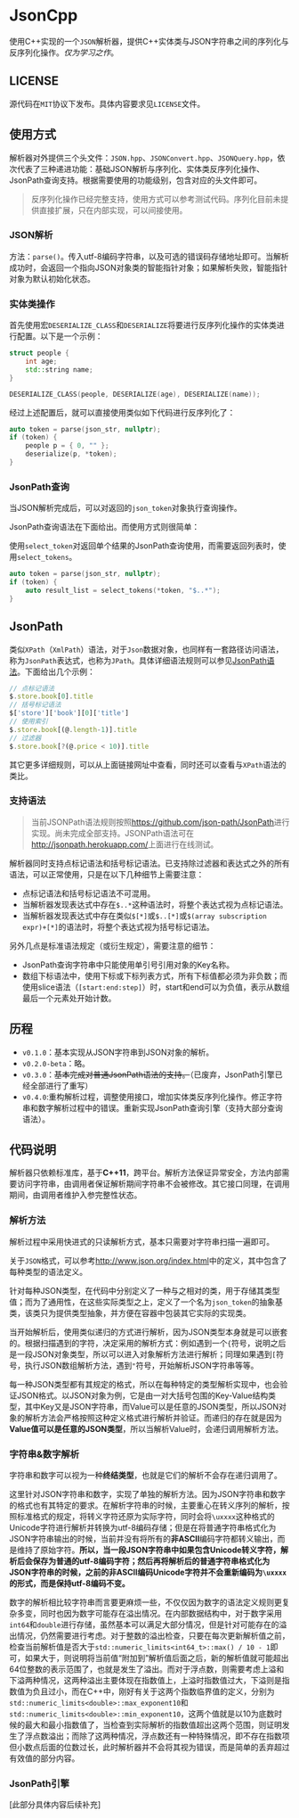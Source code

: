 # JsonCpp
使用C++实现的一个`JSON`解析器，提供C++实体类与JSON字符串之间的序列化与反序列化操作。*仅为学习之作*。


## LICENSE
源代码在`MIT`协议下发布。具体内容要求见`LICENSE`文件。


## 使用方式
解析器对外提供三个头文件：`JSON.hpp`、`JSONConvert.hpp`、`JSONQuery.hpp`，依次代表了三种递进功能：基础JSON解析与序列化、实体类反序列化操作、JsonPath查询支持。根据需要使用的功能级别，包含对应的头文件即可。

> 反序列化操作已经完整支持，使用方式可以参考测试代码。序列化目前未提供直接扩展，只在内部实现，可以间接使用。

### JSON解析
方法：`parse()`。传入utf-8编码字符串，以及可选的错误码存储地址即可。当解析成功时，会返回一个指向JSON对象类的智能指针对象；如果解析失败，智能指针对象为默认初始化状态。

### 实体类操作
首先使用宏`DESERIALIZE_CLASS`和`DESERIALIZE`将要进行反序列化操作的实体类进行配置。以下是一个示例：

``` cpp
struct people {
    int age;
    std::string name;
}

DESERIALIZE_CLASS(people, DESERIALIZE(age), DESERIALIZE(name));
```

经过上述配置后，就可以直接使用类似如下代码进行反序列化了：

``` cpp
auto token = parse(json_str, nullptr);
if (token) {
    people p = { 0, "" };
    deserialize(p, *token);
}
```

### JsonPath查询
当JSON解析完成后，可以对返回的`json_token`对象执行查询操作。

JsonPath查询语法在下面给出。而使用方式则很简单：

使用`select_token`对返回单个结果的JsonPath查询使用，而需要返回列表时，使用`select_tokens`。

``` cpp
auto token = parse(json_str, nullptr);
if (token) {
    auto result_list = select_tokens(*token, "$..*");
}
```

## JsonPath
类似`XPath`（`XmlPath`）语法，对于`Json`数据对象，也同样有一套路径访问语法，称为`JsonPath`表达式，也称为`JPath`。具体详细语法规则可以参见[JsonPath语法](http://goessner.net/articles/JsonPath/)。下面给出几个示例：

``` JavaScript
// 点标记语法
$.store.book[0].title
// 括号标记语法
$['store']['book'][0]['title']
// 使用索引
$.store.book[(@.length-1)].title
// 过滤器
$.store.book[?(@.price < 10)].title
```

其它更多详细规则，可以从上面链接网址中查看，同时还可以查看与`XPath`语法的类比。

### 支持语法
> 当前JSONPath语法规则按照<https://github.com/json-path/JsonPath>进行实现。尚未完成全部支持。JSONPath语法可在<http://jsonpath.herokuapp.com/>上面进行在线测试。

解析器同时支持点标记语法和括号标记语法。已支持除过滤器和表达式之外的所有语法，可以正常使用，只是在以下几种细节上需要注意：

* 点标记语法和括号标记语法不可混用。
* 当解析器发现表达式中存在`$..*`这种语法时，将整个表达式视为点标记语法。
* 当解析器发现表达式中存在类似`$[*]`或`$..[*]`或`$(array subscription expr)+[*]`的语法时，将整个表达式视为括号标记语法。

另外几点是标准语法规定（或衍生规定），需要注意的细节：

* JsonPath查询字符串中只能使用单引号引用对象的Key名称。
* 数组下标语法中，使用下标或下标列表方式，所有下标值都必须为非负数；而使用slice语法（`[start:end:step]`）时，start和end可以为负值，表示从数组最后一个元素处开始计数。


## 历程
* `v0.1.0`：基本实现从JSON字符串到JSON对象的解析。
* `v0.2.0-beta`：略。
* `v0.3.0`：~~基本完成对普通JsonPath语法的支持。~~（已废弃，JsonPath引擎已经全部进行了重写）
* `v0.4.0`:重构解析过程，调整使用接口，增加实体类反序列化操作。修正字符串和数字解析过程中的错误。重新实现JsonPath查询引擎（支持大部分查询语法）。


## 代码说明
解析器只依赖标准库，基于**C++11**，跨平台。解析方法保证异常安全，方法内部需要访问字符串，由调用者保证解析期间字符串不会被修改。其它接口同理，在调用期间，由调用者维护入参完整性状态。

### 解析方法
解析过程中采用快进式的只读解析方式，基本只需要对字符串扫描一遍即可。

关于`JSON`格式，可以参考<http://www.json.org/index.html>中的定义，其中包含了每种类型的语法定义。

针对每种JSON类型，在代码中分别定义了一种与之相对的类，用于存储其类型值；而为了通用性，在这些实际类型之上，定义了一个名为`json_token`的抽象基类，该类只为提供类型抽象，并方便在容器中包装其它实际的实现类。

当开始解析后，使用类似递归的方式进行解析，因为JSON类型本身就是可以嵌套的。根据扫描遇到的字符，决定采用的解析方式：例如遇到一个`{`符号，说明之后是一段JSON对象类型，所以可以进入对象解析方法进行解析；同理如果遇到`[`符号，执行JSON数组解析方法，遇到`"`符号，开始解析JSON字符串等等。

每一种JSON类型都有其规定的格式，所以在每种特定的类型解析实现中，也会验证JSON格式。以JSON对象为例，它是由一对大括号包围的Key-Value结构类型，其中Key又是JSON字符串，而Value可以是任意的JSON类型，所以JSON对象的解析方法会严格按照这种定义格式进行解析并验证。而递归的存在就是因为**Value值可以是任意的JSON类型**，所以当解析Value时，会递归调用解析方法。

### 字符串&数字解析
字符串和数字可以视为一种**终结类型**，也就是它们的解析不会存在递归调用了。

这里针对JSON字符串和数字，实现了单独的解析方法。因为JSON字符串和数字的格式也有其特定的要求。在解析字符串的时候，主要重心在转义序列的解析，按照标准格式的规定，将转义字符还原为实际字符，同时会将`\uxxxx`这种格式的Unicode字符进行解析并转换为utf-8编码存储；但是在将普通字符串格式化为JSON字符串输出的时候，当前并没有将所有的**非ASCII**编码字符都转义输出，而是维持了原始字符。**所以，当一段JSON字符串中如果包含Unicode转义字符，解析后会保存为普通的utf-8编码字符；然后再将解析后的普通字符串格式化为JSON字符串的时候，之前的非ASCII编码Unicode字符并不会重新编码为`\uxxxx`的形式，而是保持utf-8编码不变。**

数字的解析相比较字符串而言要更麻烦一些，不仅仅因为数字的语法定义规则更复杂多变，同时也因为数字可能存在溢出情况。在内部数据结构中，对于数字采用`int64`和`double`进行存储，虽然基本可以满足大部分情况，但是针对可能存在的溢出情况，仍然需要进行考虑。对于整数的溢出检查，只要在每次更新解析值之前，检查当前解析值是否大于`std::numeric_limits<int64_t>::max() / 10 - 1`即可，如果大于，则说明将当前值“附加到”解析值后面之后，新的解析值就可能超出64位整数的表示范围了，也就是发生了溢出。而对于浮点数，则需要考虑上溢和下溢两种情况，这两种溢出主要体现在指数值上，上溢时指数值过大，下溢则是指数值为负且过小，而在C++中，刚好有关于这两个指数临界值的定义，分别为`std::numeric_limits<double>::max_exponent10`和`std::numeric_limits<double>::min_exponent10`，这两个值就是以10为底数时候的最大和最小指数值了，当检查到实际解析的指数值超出这两个范围，则证明发生了浮点数溢出；而除了这两种情况，浮点数还有一种特殊情况，即不存在指数项但小数点后面的位数过长，此时解析器并不会将其视为错误，而是简单的丢弃超过有效值的部分内容。

### JsonPath引擎
[此部分具体内容后续补充]
